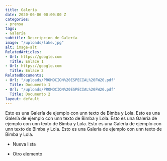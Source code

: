 ```yaml
---
title: Galería
date: 2020-06-06 00:00:00 Z
categories:
- prensa
tags:
- Galería
subtitle: Descripcion de Galería
image: "/uploads/lake.jpg"
alt: image-alt
RelatedArticles:
- Url: https://google.com
  Title: Enlace 1
- Url: https://google.com
  Title: Enlace 2
RelatedDocuments:
- Url: "/uploads/PROMOCION%20ESPECIAL%20FW20.pdf"
  Title: Documento 1
- Url: "/uploads/PROMOCION%20ESPECIAL%20FW20.pdf"
  Title: Documento 2
layout: default
---
```


Esto es una Galería de ejemplo con unn texto de Bimba y Lola. Esto es una Galería de ejemplo con unn texto de Bimba y Lola. Esto es una Galería de ejemplo con unn texto de Bimba y Lola. Esto es una Galería de ejemplo con unn texto de Bimba y Lola. Esto es una Galería de ejemplo con unn texto de Bimba y Lola.

* Nueva lista

* Otro elemento